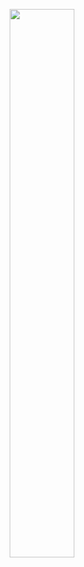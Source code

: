 <p align="center">
   <img height="50%" width="48%" src ="https://github-readme-stats.vercel.app/api/top-langs/?username=stefanlachmann&layout=compact&hide_border=true&theme=darcula&bg_color=00000000&langs_count=6&hide=jupyter%20notebook,tex,css,php">  
</p>

  
<!--

this readme file is based on [Aveek-Saha/README.md](https://raw.githubusercontent.com/Aveek-Saha/aveek-saha/master/README.md)

-->

